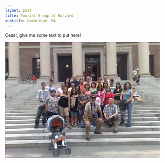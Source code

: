 ```yaml
---
layout: post
title: Tourist Group at Harvard
subtitle: Cambridge, MA
---
```


Cesar, give me some text to put here!

![Tourist Group at Harvard](/img/blog/harvard-group-2009-06.jpg)
